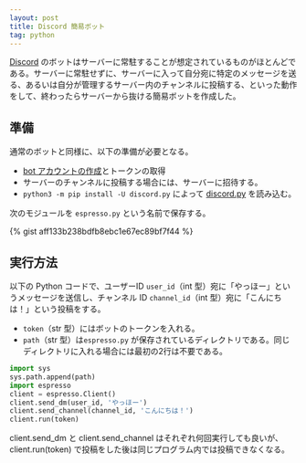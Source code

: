 ```yaml
---
layout: post
title: Discord 簡易ボット
tag: python
---
```

[Discord](https://ja.wikipedia.org/wiki/Discord) のボットはサーバーに常駐することが想定されているものがほとんどである。サーバーに常駐せずに、サーバーに入って自分宛に特定のメッセージを送る、あるいは自分が管理するサーバー内のチャンネルに投稿する、といった動作をして、終わったらサーバーから抜ける簡易ボットを作成した。

## 準備

通常のボットと同様に、以下の準備が必要となる。

- [bot アカウントの作成](https://discordpy.readthedocs.io/en/stable/discord.html)とトークンの取得
- サーバーのチャンネルに投稿する場合には、サーバーに招待する。
- `python3 -m pip install -U discord.py` によって [discord.py](https://pypi.org/project/discord.py/) を読み込む。

次のモジュールを `espresso.py` という名前で保存する。

{% gist aff133b238bdfb8ebc1e67ec89bf7f44 %}

## 実行方法

以下の Python コードで、ユーザーID `user_id`（int 型）宛に「やっほー」というメッセージを送信し、チャンネル ID `channel_id`（int 型）宛に「こんにちは！」という投稿をする。

- `token`（str 型）にはボットのトークンを入れる。
- `path`（str 型）は`espresso.py` が保存されているディレクトリである。同じディレクトリに入れる場合には最初の2行は不要である。

```python
import sys
sys.path.append(path)
import espresso
client = espresso.Client()
client.send_dm(user_id, 'やっほー')
client.send_channel(channel_id, 'こんにちは！')
client.run(token)
```

client.send_dm と client.send_channel はそれぞれ何回実行しても良いが、client.run(token) で投稿をした後は同じプログラム内では投稿できなくなる。
